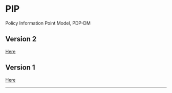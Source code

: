 # PIP

Policy Information Point Model, PDP-DM


## Version 2

[Here](./v2/)

## Version 1

[Here](./v1/)

---